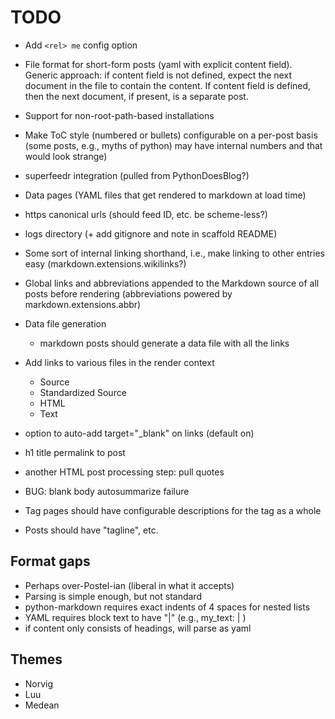 # TODO

* Add `<rel> me` config option

* File format for short-form posts (yaml with explicit content
  field). Generic approach: if content field is not defined, expect
  the next document in the file to contain the content. If content
  field is defined, then the next document, if present, is a separate
  post.

* Support for non-root-path-based installations

* Make ToC style (numbered or bullets) configurable on a per-post
  basis (some posts, e.g., myths of python) may have internal numbers
  and that would look strange)

* superfeedr integration (pulled from PythonDoesBlog?)

* Data pages (YAML files that get rendered to markdown at load time)

* https canonical urls (should feed ID, etc. be scheme-less?)

* logs directory (+ add gitignore and note in scaffold README)

* Some sort of internal linking shorthand, i.e., make linking to other
  entries easy (markdown.extensions.wikilinks?)

* Global links and abbreviations appended to the Markdown source of
  all posts before rendering (abbreviations powered by
  markdown.extensions.abbr)

* Data file generation
  * markdown posts should generate a data file with all the links

* Add links to various files in the render context
  * Source
  * Standardized Source
  * HTML
  * Text

* option to auto-add target="_blank" on links (default on)
* h1 title permalink to post
* another HTML post processing step: pull quotes

* BUG: blank body autosummarize failure

* Tag pages should have configurable descriptions for the tag as a whole
* Posts should have "tagline", etc.

## Format gaps

* Perhaps over-Postel-ian (liberal in what it accepts)
* Parsing is simple enough, but not standard
* python-markdown requires exact indents of 4 spaces for nested lists
* YAML requires block text to have "|"  (e.g., my_text: | <block text>)
* if content only consists of headings, will parse as yaml

## Themes

* Norvig
* Luu
* Medean
